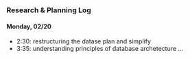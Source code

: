 ### Research & Planning Log
#### Monday, 02/20
* 2:30: restructuring the datase plan and simplify
* 3:35: understanding principles of database archetecture
…